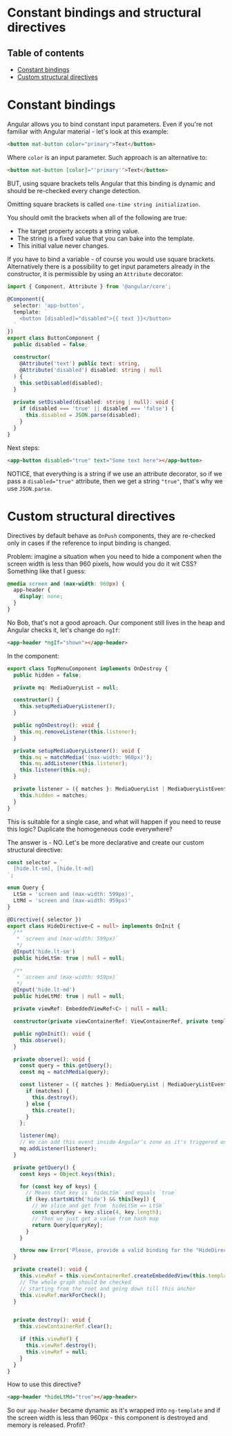 # Constant bindings and structural directives

## Table of contents

* [Constant bindings](#constant-bindings)
* [Custom structural directives](#custom-structural-directives)

# Constant bindings

Angular allows you to bind constant input parameters. Even if you're not familiar with Angular material - let's look at this example:

```html
<button mat-button color="primary">Text</button>
```

Where `color` is an input parameter. Such approach is an alternative to:

```html
<button mat-button [color]="'primary'">Text</button>
```

BUT, using square brackets tells Angular that this binding is dynamic and should be re-checked every change detection.

Omitting square brackets is called `one-time string initialization`.

You should omit the brackets when all of the following are true:

* The target property accepts a string value.
* The string is a fixed value that you can bake into the template.
* This initial value never changes.

If you have to bind a variable - of course you would use square brackets. Alternatively there is a possibility to get input parameters already in the constructor, it is permissible by using an `Attribute` decorator:

```typescript
import { Component, Attribute } from '@angular/core';
 
@Component({
  selector: 'app-button',
  template: `
    <button [disabled]="disabled">{{ text }}</button>
  `
})
export class ButtonComponent {
  public disabled = false;
 
  constructor(
    @Attribute('text') public text: string,
    @Attribute('disabled') disabled: string | null
  ) {
    this.setDisabled(disabled);
  }
 
  private setDisabled(disabled: string | null): void {
    if (disabled === 'true' || disabled === 'false') {
      this.disabled = JSON.parse(disabled);
    }
  }
}
```

Next steps:

```html
<app-button disabled="true" text="Some text here"></app-button>
```

NOTICE, that everything is a string if we use an attribute decorator, so if we pass a `disabled="true"` attribute, then we get a string `"true"`, that's why we use `JSON.parse`.

# Custom structural directives

Directives by default behave as `OnPush` components, they are re-checked only in cases if the reference to input binding is changed.

Problem: imagine a situation when you need to hide a component when the screen width is less than 960 pixels, how would you do it wit CSS? Something like that I guess:

```css
@media screen and (max-width: 960px) {
  app-header {
    display: none;
  }
}
```

No Bob, that's not a good aproach. Our component still lives in the heap and Angular checks it, let's change do `ngIf`:

```html
<app-header *ngIf="shown"></app-header>
```

In the component:

```typescript
export class TopMenuComponent implements OnDestroy {
  public hidden = false;

  private mq: MediaQueryList = null;

  constructor() {
    this.setupMediaQueryListener();
  }

  public ngOnDestroy(): void {
    this.mq.removeListener(this.listener);
  }

  private setupMediaQueryListener(): void {
    this.mq = matchMedia('(max-width: 960px)');
    this.mq.addListener(this.listener);
    this.listener(this.mq);
  }

  private listener = ({ matches }: MediaQueryList | MediaQueryListEvent): void => {
    this.hidden = matches;
  }
}
```

This is suitable for a single case, and what will happen if you need to reuse this logic? Duplicate the homogeneous code everywhere?

The answer is - NO. Let's be more declarative and create our custom structural directive:

```typescript
const selector = `
  [hide.lt-sm], [hide.lt-md]
`;

enum Query {
  LtSm = 'screen and (max-width: 599px)',
  LtMd = 'screen and (max-width: 959px)'
}

@Directive({ selector })
export class HideDirective<C = null> implements OnInit {
  /**
   * `screen and (max-width: 599px)`
   */
  @Input('hide.lt-sm')
  public hideLtSm: true | null = null;

  /**
   * `screen and (max-width: 959px)`
   */
  @Input('hide.lt-md')
  public hideLtMd: true | null = null;

  private viewRef: EmbeddedViewRef<C> | null = null;

  constructor(private viewContainerRef: ViewContainerRef, private templateRef: TemplateRef<C>) {}

  public ngOnInit(): void {
    this.observe();
  }

  private observe(): void {
    const query = this.getQuery();
    const mq = matchMedia(query);

    const listener = ({ matches }: MediaQueryList | MediaQueryListEvent) => {
      if (matches) {
        this.destroy();
      } else {
        this.create();
      }
    };

    listener(mq);
    // We can add this event inside Angular's zone as it's triggered only 1-2 times
    mq.addListener(listener);
  }

  private getQuery() {
    const keys = Object.keys(this);

    for (const key of keys) {
      // Means that key is `hideLtSm` and equals `true`
      if (key.startsWith('hide') && this[key]) {
        // We slice and get from `hideLtSm => LtSm`
        const queryKey = key.slice(4, key.length);
        // Then we just get a value from hash map
        return Query[queryKey];
      }
    }

    throw new Error('Please, provide a valid binding for the "HideDirective"!');
  }

  private create(): void {
    this.viewRef = this.viewContainerRef.createEmbeddedView(this.templateRef);
    // The whole graph should be checked
    // starting from the root and going down till this anchor
    this.viewRef.markForCheck();
  }


  private destroy(): void {
    this.viewContainerRef.clear();

    if (this.viewRef) {
      this.viewRef.destroy();
      this.viewRef = null;
    }
  }
}
```

How to use this directive?

```html
<app-header *hideLtMd="true"></app-header>
```

So our `app-header` became dynamic as it's wrapped into `ng-template` and if the screen width is less than 960px - this component is destroyed and memory is released. Profit?
